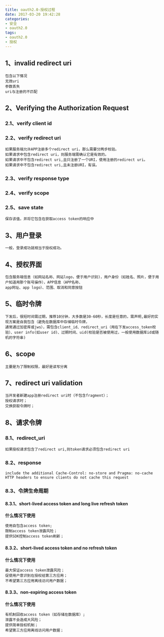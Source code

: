 ```yaml
---
title: oauth2.0-授权过程
date: 2017-03-20 19:42:28
categories:
- 安全
- oauth2.0
tags:
- oauth2.0
- 授权
---
```

## 1、invalid redirect uri
```
包含以下情况
无效uri
参数丢失
uri与注册的不匹配
```
<!-- more -->
## 2、Verifying the Authorization Request
### 2.1、verify client id
### 2.2、verify redirect uri
```
如果服务端允许APP注册多个redirect uri，那么需要分两步校验。
如果请求中包含redirect uri，则服务端需确认它是有效的。
如果请求中不包含redirect uri,且只注册了一个URI，使用注册的redirect uri。
如果请求中不包含redirect uri,且未注册URI，有误。
```
### 2.3、verify response type
### 2.4、verify scope
### 2.5、save state
```
保存该值，并将它包含在获取access token的响应中
```
## 3、用户登录
```
一般，登录成功就相当于授权成功。
```
## 4、授权界面
```
包含服务端信息（如网站名称、网站logo，便于用户识别)，用户身份（如姓名、照片，便于用户知道用那个账号操作），APP信息（APP名称、
app网址、app logo）、范围、取消和同意按钮
```
## 5、临时令牌
```
下发后，很短时间需过期，推荐10分钟，大多数是30-60秒，长度是任意的，需声明,最好的实现方案是自我包含（避免在数据库中存储临时令牌，
通常通过加密库或jws），需包含client_id、redirect_uri（用在下发access_token校验）、user info(如user id)、过期时间、uid(校验是否被使用过，一般使用数据库id或随机的字符串)
```
## 6、scope
```
主要是为了限制权限，最好是读写分离
```
## 7、redirect uri validation
```
当开发者新建app注册redirect uri时（不包含fragment）；
授权请求时；
交换获取令牌时；
```
## 8、请求令牌
### 8.1、redirect_uri
```
如果授权请求包含了redirect uri,则token请求必须包含redirect uri
```
### 8.2、response
```
include the additional Cache-Control: no-store and Pragma: no-cache HTTP headers to ensure clients do not cache this request
```
### 8.3、令牌生命周期
#### 8.3.1、short-lived access token and long live refresh token
**什么情况下使用**
```
使用自包含access token;
限制access token泄露风险；
提供SDK控制access token刷新；
```
#### 8.3.2、short-lived access token and no refresh token
**什么情况下使用**
```
最大保证access token泄露风险；
促使用户意识到在授权给第三方应用；
不希望第三方应用离线访问用户数据；
```
#### 8.3.3、non-expiring access token
**什么情况下使用**
```
有机制回收access token（如存储在数据库）;
泄露不会造成大风险；
提供简单授权机制；
希望第三方应用离线访问用户数据；
